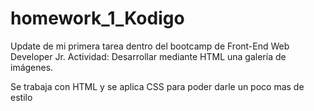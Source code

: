 # homework_1_Kodigo

Update de mi primera tarea dentro del bootcamp de Front-End Web Developer Jr. 
Actividad: Desarrollar mediante HTML una galería de imágenes.

Se trabaja con HTML y se aplica CSS para poder darle un poco mas de estilo 
